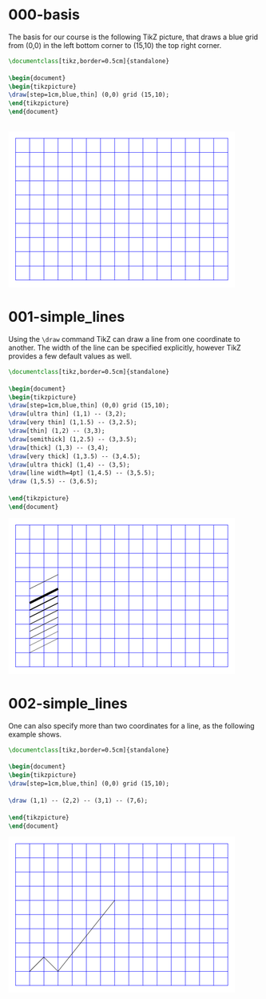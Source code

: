 # 000-basis


The basis for our course is the following TikZ picture, that draws a blue grid from (0,0) in the left bottom corner to (15,10) the top right corner.

```latex
\documentclass[tikz,border=0.5cm]{standalone}

\begin{document}
\begin{tikzpicture}
\draw[step=1cm,blue,thin] (0,0) grid (15,10);
\end{tikzpicture}
\end{document}
 
```

![000-basis](Pictures/000-basis.png)

# 001-simple_lines


Using the `\draw` command TikZ can draw a line from one coordinate to another. The width of the line can be specified explicitly, however TikZ provides a few default values as well.

```latex
\documentclass[tikz,border=0.5cm]{standalone}

\begin{document}
\begin{tikzpicture}
\draw[step=1cm,blue,thin] (0,0) grid (15,10);
\draw[ultra thin] (1,1) -- (3,2);
\draw[very thin] (1,1.5) -- (3,2.5);
\draw[thin] (1,2) -- (3,3);
\draw[semithick] (1,2.5) -- (3,3.5);
\draw[thick] (1,3) -- (3,4);
\draw[very thick] (1,3.5) -- (3,4.5);
\draw[ultra thick] (1,4) -- (3,5);
\draw[line width=4pt] (1,4.5) -- (3,5.5);
\draw (1,5.5) -- (3,6.5);

\end{tikzpicture}
\end{document}
```

![001-simple_lines](Pictures/001-simple_lines.png)

# 002-simple_lines


One can also specify more than two coordinates for a line, as the following example shows.

```latex
\documentclass[tikz,border=0.5cm]{standalone}

\begin{document}
\begin{tikzpicture}
\draw[step=1cm,blue,thin] (0,0) grid (15,10);

\draw (1,1) -- (2,2) -- (3,1) -- (7,6);

\end{tikzpicture}
\end{document}
```

![002-simple_lines](Pictures/002-simple_lines.png)

